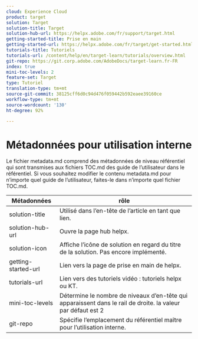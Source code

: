 ```yaml
---
cloud: Experience Cloud
product: target
solution: Target
solution-title: Target
solution-hub-url: https://helpx.adobe.com/fr/support/target.html
getting-started-title: Prise en main
getting-started-url: https://helpx.adobe.com/fr/target/get-started.html
tutorials-title: Tutoriels
tutorials-url: /content/help/en/target-learn/tutorials/overview.html
git-repo: https://git.corp.adobe.com/AdobeDocs/target-learn.fr-FR
index: true
mini-toc-levels: 2
feature-set: Target
type: Tutoriel
translation-type: tm+mt
source-git-commit: 38125cff6d0c94d476f059442b592eaee39160ce
workflow-type: tm+mt
source-wordcount: '130'
ht-degree: 92%

---
```



# Métadonnées pour utilisation interne

Le fichier metadata.md comprend des métadonnées de niveau référentiel qui sont transmises aux fichiers TOC.md des guide de l’utilisateur dans le référentiel. Si vous souhaitez modifier le contenu metadata.md pour n’importe quel guide de l’utilisateur, faites-le dans n’importe quel fichier TOC.md.

| Métadonnées | rôle |
|--- |--- |
| solution-title | Utilisé dans l’en-tête de l’article en tant que lien. |
| solution-hub-url | Ouvre la page hub helpx. |
| solution-icon | Affiche l’icône de solution en regard du titre de la solution. Pas encore implémenté. |
| getting-started-url | Lien vers la page de prise en main de helpx. |
| tutorials-url | Lien vers des tutoriels vidéo : tutoriels helpx ou KT. |
| mini-toc-levels | Détermine le nombre de niveaux d’en-tête qui apparaissent dans le rail de droite. la valeur par défaut est 2 |
| git-repo | Spécifie l’emplacement du référentiel maître pour l’utilisation interne. |
